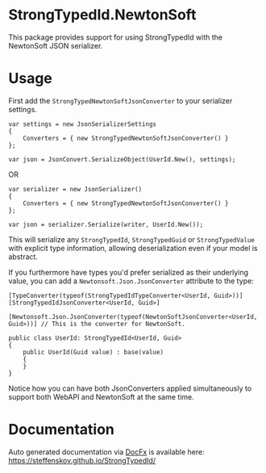 # StrongTypedId.NewtonSoft

This package provides support for using StrongTypedId with the NewtonSoft JSON serializer.

# Usage

First add the `StrongTypedNewtonSoftJsonConverter` to your serializer settings.

```
var settings = new JsonSerializerSettings
{
    Converters = { new StrongTypedNewtonSoftJsonConverter() }
};

var json = JsonConvert.SerializeObject(UserId.New(), settings);
```

OR

```
var serializer = new JsonSerializer()
{
    Converters = { new StrongTypedNewtonSoftJsonConverter() }
};

var json = serializer.Serialize(writer, UserId.New());
```

This will serialize any `StrongTypedId`, `StrongTypedGuid` or `StrongTypedValue` with explicit type information,
allowing deserialization even if your model is abstract.

If you furthermore have types you'd prefer serialized as their underlying value, you can add a
`Newtonsoft.Json.JsonConverter` attribute to the type:

```
[TypeConverter(typeof(StrongTypedIdTypeConverter<UserId, Guid>))]
[StrongTypedIdJsonConverter<UserId, Guid>]

[Newtonsoft.Json.JsonConverter(typeof(NewtonSoftJsonConverter<UserId, Guid>))] // This is the converter for NewtonSoft.

public class UserId: StrongTypedId<UserId, Guid>
{
	public UserId(Guid value) : base(value)
	{
	}
}
```

Notice how you can have both JsonConverters applied simultaneously to support both WebAPI and NewtonSoft at the same
time.

# Documentation

Auto generated documentation via [DocFx](https://github.com/dotnet/docfx) is available
here: https://steffenskov.github.io/StrongTypedId/